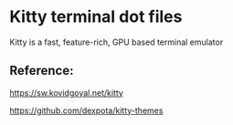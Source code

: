 # Kitty terminal dot files

Kitty is a fast, feature-rich, GPU based terminal emulator

## Reference:
https://sw.kovidgoyal.net/kitty

https://github.com/dexpota/kitty-themes
